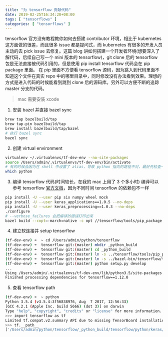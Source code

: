```yaml
---
title: "为 tensorflow 贡献代码"
date: 2019-02-25T16:34:28+08:00
tags: [ "tensorflows" ]
categories: [ "tensorflows" ]
---
```


tensorflow 官方没有教程教你如何去搭建 contributor 环境，相比于 kubernetes 这方面做的很差，而且很多 issue 都是提问式，而 kubernetes 有很多的开发人员主动的去 pick issue 去修复。这篇 blog 讲如何搭建一个开发者环境(想要深入了解代码，后续自己写一个 mini 版本的 tensorflow)，git clone 后的 tensorflow 包是无法直接被代码引用的，但是使用 pip install tensorflow 代码会在 pip package 里面。<!--more--> 在 pip 里面不方便看 tensorflow 源码，因为跳入到代码里面不知道这个文件在真实 repo 中的哪里目录中，同时修改没有办法看到效果。理想的方式是进入代码的时候能看到跳到 clone 后的源码库。另外可以方便不断的追踪 master 分支的代码。

> mac 需要安装 xcode

1. 安装 bazel 并直接 bazel sync
```bash
brew tap bazelbuild/tap
brew tap-pin bazelbuild/tap
brew install bazelbuild/tap/bazel
# 执行 bazel sync
bazel sync
```

2. 创建 virtual environment
```bash
virtualenv ~/.virtualenvs/tf-dev-env --no-site-packages
source /Users/admin/.virtualenvs/tf-dev-env/bin/activate
# 有的时候会因为在 shell 中设置了 alias，导致 python 指向的路径不对，最好先检查一下
which python
```

3. 编译 tensorflow 代码(时间较长，在我的 mac 上用了 3 个多小时)
编译可以参考 tensorflow [官方文档](https://www.tensorflow.org/install/source)，因为不同时间 tensorflow 的依赖包不一样
```bash
pip install -U --user pip six numpy wheel mock
pip install -U --user keras_applications==1.0.5 --no-deps
pip install -U --user keras_preprocessing==1.0.3 --no-deps
./configure
# --verbose_failures 会把编译的错误打印出来
bazel build --copt=-march=native -c opt //tensorflow/tools/pip_package:build_pip_package --verbose_failures
```

4. 建立软连接并 setup tensorflow
```bash
(tf-dev-env) ➜  ~ cd /Users/admin/python/tensorflow
(tf-dev-env) ➜  tensorflow git:(master) mkdir _python_build
(tf-dev-env) ➜  tensorflow git:(master) cd _python_build
(tf-dev-env) ➜  tensorflow git:(master) ln -s ../tensorflow/tools/pip_package/* .
(tf-dev-env) ➜  tensorflow git:(master) ln -s ../bazel-bin/tensorflow/tools/pip_package/build_pip_package.runfiles/org_tensorflow/* .
(tf-dev-env) ➜  tensorflow git:(master) python setup.py develop
...
Using /Users/admin/.virtualenvs/tf-dev-env/lib/python3.5/site-packages
Finished processing dependencies for tensorflow==1.12.0
```

5. 查看 tensorflow path
```bash
(tf-dev-env) ➜  ~ python
Python 3.5.4 (v3.5.4:3f56838976, Aug  7 2017, 12:56:33)
[GCC 4.2.1 (Apple Inc. build 5666) (dot 3)] on darwin
Type "help", "copyright", "credits" or "license" for more information.
>>> import tensorflow as tf
Limited tf.compat.v2.summary API due to missing TensorBoard installation
>>> tf.__path__
['/Users/admin/python/tensorflow/_python_build/tensorflow/python/keras/api/_v1', '/Users/admin/.virtualenvs/tf-dev-env/lib/python3.5/site-packages/tensorflow_estimator/python/estimator/api/_v1', '/Users/admin/python/tensorflow/_python_build/tensorflow', '/Users/admin/python/tensorflow/_python_build/tensorflow/_api/v1']
```
